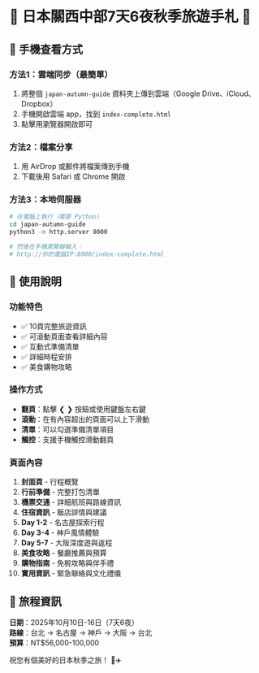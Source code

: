 # 🍂 日本關西中部7天6夜秋季旅遊手札 🍁

## 📱 手機查看方式

### 方法1：雲端同步（最簡單）
1. 將整個 `japan-autumn-guide` 資料夾上傳到雲端（Google Drive、iCloud、Dropbox）
2. 手機開啟雲端 app，找到 `index-complete.html`
3. 點擊用瀏覽器開啟即可

### 方法2：檔案分享
1. 用 AirDrop 或郵件將檔案傳到手機
2. 下載後用 Safari 或 Chrome 開啟

### 方法3：本地伺服器
```bash
# 在電腦上執行（需要 Python）
cd japan-autumn-guide
python3 -m http.server 8000

# 然後在手機瀏覽器輸入：
# http://你的電腦IP:8000/index-complete.html
```

## 📖 使用說明

### 功能特色
- ✅ 10頁完整旅遊資訊
- ✅ 可滾動頁面查看詳細內容
- ✅ 互動式準備清單
- ✅ 詳細時程安排
- ✅ 美食購物攻略

### 操作方式
- **翻頁**：點擊 ❮ ❯ 按鈕或使用鍵盤左右鍵
- **滾動**：在有內容超出的頁面可以上下滑動
- **清單**：可以勾選準備清單項目
- **觸控**：支援手機觸控滑動翻頁

### 頁面內容
1. **封面頁** - 行程概覽
2. **行前準備** - 完整打包清單  
3. **機票交通** - 詳細航班與路線資訊
4. **住宿資訊** - 飯店詳情與建議
5. **Day 1-2** - 名古屋探索行程
6. **Day 3-4** - 神戶風情體驗
7. **Day 5-7** - 大阪深度遊與返程
8. **美食攻略** - 餐廳推薦與預算
9. **購物指南** - 免稅攻略與伴手禮
10. **實用資訊** - 緊急聯絡與文化禮儀

## 🎯 旅程資訊

**日期**：2025年10月10日-16日（7天6夜）  
**路線**：台北 → 名古屋 → 神戶 → 大阪 → 台北  
**預算**：NT$56,000-100,000

祝您有個美好的日本秋季之旅！ 🍂✈️